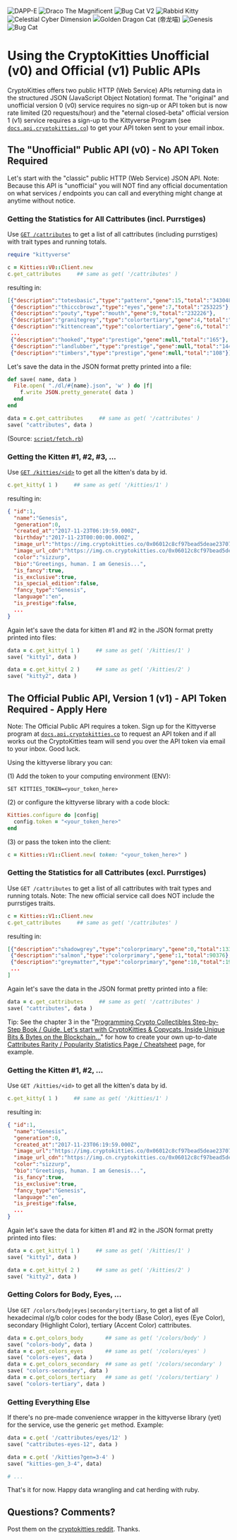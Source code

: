 ![DAPP-E](https://cryptocopycats.github.io/media/kitties/100x100/fancy-dapp-e.png "DAPP-E")
![Draco The Magnificent](https://cryptocopycats.github.io/media/kitties/100x100/fancy-dracothemagnificent.png "Draco The Magnificent")
![Bug Cat V2](https://cryptocopycats.github.io/media/kitties/100x100/fancy-bugcatv2.png "Bug Cat V2")
![Rabbid Kitty](https://cryptocopycats.github.io/media/kitties/100x100/fancy-rabbidkitty.png "Rabbid Kitty")
![Celestial Cyber Dimension](https://cryptocopycats.github.io/media/kitties/100x100/fancy-celestialcyberdimension.png "Celestial Cyber Dimension")
![Golden Dragon Cat (帝龙喵)](https://cryptocopycats.github.io/media/kitties/100x100/fancy-goldendragoncat.png "Golden Dragon Cat (帝龙喵)")
![Genesis](https://cryptocopycats.github.io/media/kitties/100x100/fancy-genesis.png "Genesis")
![Bug Cat](https://cryptocopycats.github.io/media/kitties/100x100/fancy-bugcat.png "Bug Cat")


# Using the CryptoKitties Unofficial (v0) and Official (v1) Public APIs

CryptoKitties offers two
public HTTP (Web Service) APIs returning
data in the structured JSON (JavaScript Object Notation) format.
The "original" and unofficial version 0 (v0) service
requires no sign-up or API token
but is now rate limited (20 requests/hour)
and the "eternal closed-beta" official version 1 (v1)
service requires a sign-up to the Kittyverse Program 
(see [`docs.api.cryptokitties.co`](https://docs.api.cryptokitties.co)) to get your API token
sent to your email inbox.




## The "Unofficial" Public API (v0) - No API Token Required

Let's start with the "classic" public HTTP (Web Service) JSON API.
Note: Because this API is "unofficial" you will NOT find
any official documentation on what services / endpoints you can call
and everything might change at anytime without notice.



### Getting the Statistics for All Cattributes (incl. Purrstiges)

Use [`GET /cattributes`](https://api.cryptokitties.co/cattributes)
to get a list of all cattributes (including purrstiges)
with trait types and running totals.

``` ruby
require "kittyverse"

c = Kitties::V0::Client.new
c.get_cattributes     ## same as get( '/cattributes' )
```

resulting in:

``` json
[{"description":"totesbasic","type":"pattern","gene":15,"total":"343048"},
 {"description":"thicccbrowz","type":"eyes","gene":7,"total":"253225"},
 {"description":"pouty","type":"mouth","gene":9,"total":"232226"},
 {"description":"granitegrey","type":"colortertiary","gene":4,"total":"228702"},
 {"description":"kittencream","type":"colortertiary","gene":6,"total":"225798"},
 ...
 {"description":"hooked","type":"prestige","gene":null,"total":"165"},
 {"description":"landlubber","type":"prestige","gene":null,"total":"144"},
 {"description":"timbers","type":"prestige","gene":null,"total":"108"}]  
```

Let's save the data in the JSON format pretty printed
into a file:

``` ruby
def save( name, data )
  File.open( "./dl/#{name}.json", 'w' ) do |f|
    f.write JSON.pretty_generate( data )
  end
end

data = c.get_cattributes     ## same as get( '/cattributes' )
save( "cattributes", data )
```

(Source: [`script/fetch.rb`](https://github.com/cryptocopycats/kittyverse/blob/master/script/fetch.rb))



### Getting the Kitten #1, #2, #3, ...


Use [`GET /kitties/<id>`](https://api.cryptokitties.co/kitties/1)
to get all the kitten's data by id.

``` ruby
c.get_kitty( 1 )     ## same as get( '/kitties/1' )
```

resulting in:

``` json
{ "id":1,
  "name":"Genesis",
  "generation":0,
  "created_at":"2017-11-23T06:19:59.000Z",
  "birthday":"2017-11-23T00:00:00.000Z",
  "image_url":"https://img.cryptokitties.co/0x06012c8cf97bead5deae237070f9587f8e7a266d/1.png",
  "image_url_cdn":"https://img.cn.cryptokitties.co/0x06012c8cf97bead5deae237070f9587f8e7a266d/1.png",
  "color":"sizzurp",
  "bio":"Greetings, human. I am Genesis...",
  "is_fancy":true,
  "is_exclusive":true,
  "is_special_edition":false,
  "fancy_type":"Genesis",
  "language":"en",
  "is_prestige":false,
  ...
}
```

Again let's save the data for kitten #1 and #2
in the JSON format pretty printed into files:

``` ruby
data = c.get_kitty( 1 )     ## same as get( '/kitties/1' )
save( "kitty1", data )

data = c.get_kitty( 2 )     ## same as get( '/kitties/2' )
save( "kitty2", data )
```





## The Official Public API, Version 1 (v1) - API Token Required - Apply Here

Note: The Official Public API requires a token.
Sign up for the Kittyverse program
at [`docs.api.cryptokitties.co`](https://docs.api.cryptokitties.co)
to request an API token
and if all works out the CryptoKitties team will send you over
the API token via email to your inbox. Good luck.


Using the kittyverse library you can:

(1) Add the token to your computing environment (ENV):

```
SET KITTIES_TOKEN=<your_token_here>
```

(2) or configure the kittyverse library with a code block:

``` ruby
Kitties.configure do |config|
  config.token = "<your_token_here>"
end
```

(3) or pass the token into the client:

``` ruby
c = Kitties::V1::Client.new( token: "<your_token_here>" )
```



### Getting the Statistics for all Cattributes (excl. Purrstiges)

Use `GET /cattributes`
to get a list of all cattributes
with trait types and running totals.
Note: The new official service call does NOT include the purrstiges traits.

``` ruby
c = Kitties::V1::Client.new
c.get_cattributes     ## same as get( '/cattributes' )
```

resulting in:

``` json
[{"description":"shadowgrey","type":"colorprimary","gene":0,"total":133927},
 {"description":"salmon","type":"colorprimary","gene":1,"total":90376},
 {"description":"greymatter","type":"colorprimary","gene":10,"total":196549},
 ...
]
```

Again let's save the data in the JSON format pretty printed
into a file:

``` ruby
data = c.get_cattributes     ## same as get( '/cattributes' )
save( "cattributes", data )
```


Tip: See the chapter 3 in the
"[Programming Crypto Collectibles Step-by-Step Book / Guide. Let's start with CryptoKitties & Copycats. Inside Unique Bits & Bytes on the Blockchain...](https://github.com/openblockchains/programming-cryptocollectibles/blob/master/03_cattributes.md)"
for how to create your own up-to-date
[Cattributes Rarity / Popularity Statistics Page / Cheatsheet](CATTRIBUTES.md) page, for example.



### Getting the Kitten #1, #2, ...

Use `GET /kitties/<id>`
to get all the kitten's data by id.

``` ruby
c.get_kitty( 1 )     ## same as get( '/kitties/1' )
```

resulting in:

``` json
{ "id":1,
  "name":"Genesis",
  "generation":0,
  "created_at":"2017-11-23T06:19:59.000Z",
  "image_url":"https://img.cryptokitties.co/0x06012c8cf97bead5deae237070f9587f8e7a266d/1.png",
  "image_url_cdn":"https://img.cn.cryptokitties.co/0x06012c8cf97bead5deae237070f9587f8e7a266d/1.png",
  "color":"sizzurp",
  "bio":"Greetings, human. I am Genesis...",
  "is_fancy":true,
  "is_exclusive":true,
  "fancy_type":"Genesis",
  "language":"en",
  "is_prestige":false,
  ...
}
```

<!--
check if v1 includes:
- birthday
- is_special_edition
- etc.
-->

Again let's save the data for kitten #1 and #2
in the JSON format pretty printed into files:

``` ruby
data = c.get_kitty( 1 )     ## same as get( '/kitties/1' )
save( "kitty1", data )

data = c.get_kitty( 2 )     ## same as get( '/kitties/2' )
save( "kitty2", data )
```


### Getting Colors for Body, Eyes, ...

Use `GET /colors/body|eyes|secondary|tertiary`,
to get a list of all hexadecimal r/g/b color codes
for the body (Base Color), eyes (Eye Color), secondary (Highlight Color),
tertiary (Accent Color) cattributes.


```ruby
data = c.get_colors_body       ## same as get( '/colors/body' )
save( "colors-body", data )
data = c.get_colors_eyes       ## same as get( '/colors/eyes' )
save( "colors-eyes", data )
data = c.get_colors_secondary  ## same as get( '/colors/secondary' )
save( "colors-secondary", data )
data = c.get_colors_tertiary   ## same as get( '/colors/tertiary' )
save( "colors-tertiary", data )
```

### Getting Everything Else

If there's no pre-made convenience wrapper in the kittyverse library (yet) for the
service, use the generic `get` method. Example:

``` ruby
data = c.get( '/cattributes/eyes/12' )
save( "cattributes-eyes-12", data )

data = c.get( '/kitties?gen=3-4' )
save( "kitties-gen_3-4", data)

# ...
```


That's it for now.
Happy data wrangling and cat herding with ruby.



## Questions? Comments?

Post them on the [cryptokitties reddit](https://www.reddit.com/r/cryptokitties). Thanks.



